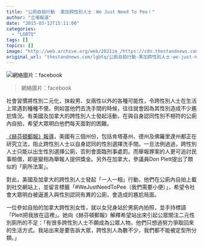 ```yaml
---
title: "公廁自拍行動  美加跨性別人士：We Just Need To Pee！"
author: "立場報道"
date: "2015-03-13T15:11:00"
categories:
  - "LGBTQ"
tags: []
topics: []
image: "http://web.archive.org/web/2021im_/https://cdn.thestandnews.com/media/photos/cache/10408040_10155274985515055_7463647942862526778_n_Rr5RL_1200x0.png"
original_url: "thestandnews.com/lgbtq/公廁自拍行動-美加跨性別人士-we-just-need-to-pee"
---
```

![網絡圖片：facebook](http://web.archive.org/web/2021im_/https://cdn.thestandnews.com/media/photos/cache/10408040_10155274985515055_7463647942862526778_n_Rr5RL_1200x0.png)

> 網絡圖片：facebook

社會習慣將性別二元化，抹殺男、女兩性以外的各種可能性，令跨性別人士在生活上常遇到種種不便。例如當他們去洗手間的時候，往往就會因為其性別造成不少尷尬情況。有美國及加拿大的跨性別人士發起活動，在與自身認同性別不相符的公廁內自拍，希望大眾明白他們每天面對的困難。

[《赫芬頓郵報》報導](http://web.archive.org/web/20210628182549/http://www.huffingtonpost.com/2015/03/12/trans-bathroom-selfie-campaign_n_6855430.html?utm_hp_ref=gay-voices)，美國有三個州份，包括肯塔基州、德州及佛羅里達州都正在研究立法，阻止跨性別人士以自身認同的性別選擇洗手間。一旦法例過過，跨性別人士只能以出生性別選擇公廁，否則會面臨刑事處罰。而舉報罪案的人更可追討民事賠償，即是變相為舉報人提供獎金。另外在加拿大，參議員Don Plett提出了類似的「廁所法案」。

對此，美國及加拿大的跨性別人士發起「一人一相」行動，他們在公廁內自拍上載到社交網站上，並留言標籤「#WeJustNeedToPee（我們需要小便）」，希望令社會大眾明白被逼進入與性別認同有異的公廁，會造成的尷尬局面。

一位參如自拍的加拿大跨性別女性，就以女兒身站於男廁內拍照，並手持標語「Plett把我放在這裡」。她向《赫芬頓郵報》解釋希望站出來引起公眾關注二元性別廁所的不足：「有很多跨性別人士不願成為公眾人物，他們只想過努力爭取回來的生活方式。我站出來是要告訴大眾，跨性別人為數不少，我們都不能被定型所分類。」